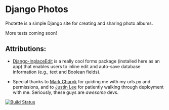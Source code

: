 Django Photos
=============
Photette is a simple Django site for creating and sharing photo albums.

More tests coming soon!

## Attributions: 

- [Django-InplaceEdit](https://django-inplaceedit.readthedocs.org/en/latest/gettting_started.html) is a really cool forms package (installed here as an app) that enables users to inline edit and auto-save database information (e.g., text and Boolean fields).

- Special thanks to [Mark Charyk](https://github.com/markcharyk) for guiding me with my urls.py and permissions, and to [Justin Lee](https://github.com/risingmoon) for patiently walking through deployment with me. Seriously, these guys are *awesome* devs.

[![Build Status](https://travis-ci.org/tsnaomi/django_photos.png?branch=master)](https://travis-ci.org/tsnaomi/django_photos)